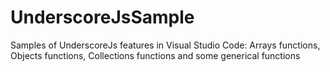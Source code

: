 # UnderscoreJsSample
Samples of UnderscoreJs features in Visual Studio Code: Arrays functions, Objects functions, Collections functions and some generical functions
